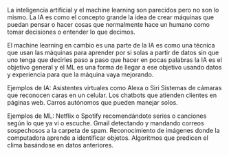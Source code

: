 La inteligencia artificial y el machine learning son parecidos pero no son lo mismo. La IA es como el concepto grande
la idea de crear máquinas que puedan pensar o hacer cosas que normalmente hace un humano como tomar decisiones o entender lo que decimos.

El machine learning en cambio es una parte de la IA es como una técnica que usan las máquinas para aprender por si solas a partir de datos
sin que uno tenga que decirles paso a paso que hacer en pocas palabras la IA es el objetivo general y el ML es una forma de llegar a ese objetivo
usando datos y experiencia para que la máquina vaya mejorando.


Ejemplos de IA:
Asistentes virtuales como Alexa o Siri
Sistemas de cámaras que reconocen caras en un celular.
Los chatbots que atienden clientes en páginas web.
Carros autónomos que pueden manejar solos.

Ejemplos de ML:
Netflix o Spotify recomendándote series o canciones según lo que ya vi o escuche.
Gmail detectando y mandando correos sospechosos a la carpeta de spam.
Reconocimiento de imágenes donde la computadora aprende a identificar objetos.
Algoritmos que predicen el clima basándose en datos anteriores.